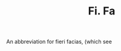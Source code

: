 ---
title: Fi. Fa
letter: F
permalink: "/definitions/bld-fi-fa.html"
body: An abbreviation for fieri facias, (which see
published_at: '2018-07-07'
source: Black's Law Dictionary 2nd Ed (1910)
layout: post
---